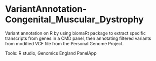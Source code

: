 # VariantAnnotation-Congenital_Muscular_Dystrophy
Variant annotation on R by using biomaRt package to extract specific transcripts from genes in a CMD panel, then annotating filtered variants from modified VCF file from the Personal Genome Project.

Tools: R studio, Genomics England PanelApp


